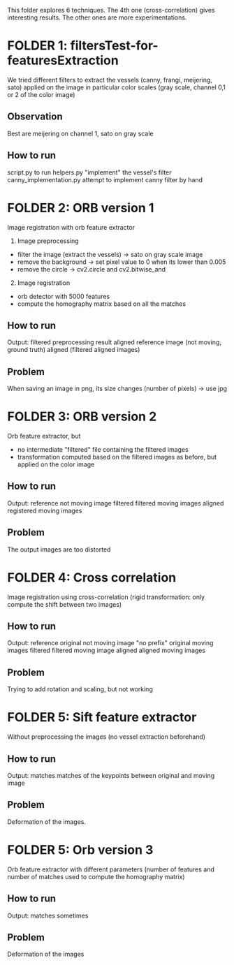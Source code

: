 This folder explores 6 techniques. The 4th one (cross-correlation) gives interesting results. The other ones are more experimentations.


# FOLDER 1: filtersTest-for-featuresExtraction

We tried different filters to extract the vessels (canny, frangi, meijering, sato)
applied on the image in particular color scales (gray scale, channel 0,1 or 2 of the color image)

## Observation

Best are meijering on channel 1, sato on gray scale

## How to run

script.py		to run
helpers.py		"implement" the vessel's filter
canny_implementation.py	attempt to implement canny filter by hand


# FOLDER 2: ORB version 1

Image registration with orb feature extractor

1. Image preprocessing
- filter the image (extract the vessels) -> sato on gray scale image
- remove the background -> set pixel value to 0 when its lower than 0.005
- remove the circle -> cv2.circle and cv2.bitwise_and
2. Image registration
- orb detector with 5000 features
- compute the homography matrix based on all the matches

## How to run

Output: 
filtered	preprocessing result
aligned		reference image (not moving, ground truth)
		aligned (filtered aligned images)

## Problem

When saving an image in png, its size changes (number of pixels) -> use jpg


# FOLDER 3: ORB version 2

Orb feature extractor, but
- no intermediate "filtered" file containing the filtered images
- transformation computed based on the filtered images as before, but applied on the color image

## How to run

Output:
reference	not moving image
filtered	filtered moving images
aligned		registered moving images

## Problem

The output images are too distorted


# FOLDER 4: Cross correlation

Image registration using cross-correlation
(rigid transformation: only compute the shift between two images)

## How to run

Output:
reference	original not moving image
"no prefix"	original moving images
filtered	filtered moving image
aligned		aligned moving images

## Problem

Trying to add rotation and scaling, but not working


# FOLDER 5: Sift feature extractor

Without preprocessing the images (no vessel extraction beforehand)

## How to run

Output:
matches		matches of the keypoints between original and moving image

## Problem

Deformation of the images.


# FOLDER 5: Orb version 3

Orb feature extractor with different parameters
(number of features and number of matches used to compute the homography matrix)

## How to run

Output:
matches		sometimes

## Problem

Deformation of the images












